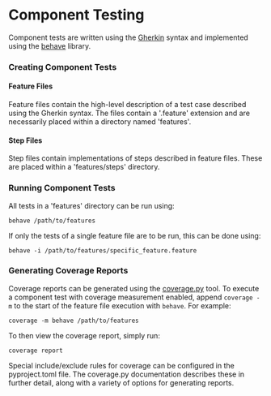 # Component Testing
Component tests are written using the [Gherkin](https://cucumber.io/docs/gherkin/) syntax and implemented using the 
[behave](https://behave.readthedocs.io/en/latest/) library.

### Creating Component Tests

#### Feature Files
Feature files contain the high-level description of a test case described using the Gherkin syntax. The files contain a 
'.feature' extension and are necessarily placed within a directory named 'features'. 

#### Step Files
Step files contain implementations of steps described in feature files. These are placed within a 'features/steps' 
directory.

### Running Component Tests
All tests in a 'features' directory can be run using:
```
behave /path/to/features
```

If only the tests of a single feature file are to be run, this can be done using:
```
behave -i /path/to/features/specific_feature.feature
```

### Generating Coverage Reports
Coverage reports can be generated using the [coverage.py](https://coverage.readthedocs.io/en/7.4.0/) tool. To execute a 
component test with coverage measurement enabled, append `coverage -m` to the start of the feature file 
execution with `behave`. For example:
```
coverage -m behave /path/to/features
```
To then view the coverage report, simply run:
```
coverage report
```
Special include/exclude rules for coverage can be configured in the pyproject.toml file. The coverage.py documentation 
describes these in further detail, along with a variety of options for generating reports.
